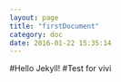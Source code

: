 ```yaml
---
layout: page
title: "firstDocument"
category: doc
date: 2016-01-22 15:35:14
---
```


#Hello Jekyll!
#Test for vivi


